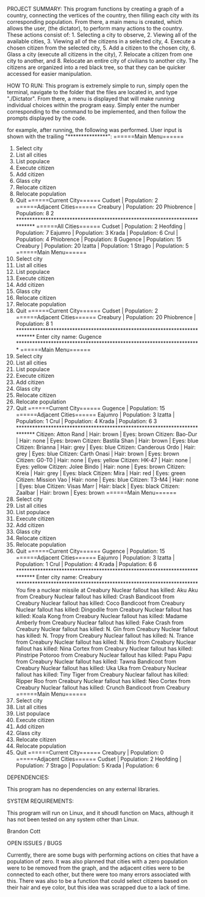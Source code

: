 PROJECT SUMMARY:
    This program functions by creating a graph of a country, connecting the 
vertices of the country, then filling each city with its corresponding population.
From there, a main menu is created, which allows the user, (the dictator), to
perform many actions to the country. These actions consist of: 1. Selecting a city
to observe, 2. Viewing all of the available cities, 3. Viewing all of the citizens
in a selected city, 4. Execute a chosen citizen from the selected city, 5. Add a
citizen to the chosen city, 6. Glass a city (execute all citizens in the city),
7. Relocate a citizen from one city to another, and 8. Relocate an entire city
of civilians to another city. The citizens are organized into a red black tree,
so that they can be quicker accessed for easier manipulation.




HOW TO RUN:
This program is extremely simple to run, simply open the terminal, navigate to the
folder that the files are located in, and type "./Dictator". From there, a menu
is displayed that will make running individual choices within the program easy.
Simply enter the number corresponding to the command to be implemented, and then
follow the prompts displayed by the code.

for example, after running, the following was performed. User input is shown
with the trailing "***************":
======Main Menu======
1. Select city
2. List all cities
3. List populace
4. Execute citizen
5. Add citizen
6. Glass city
7. Relocate citizen
8. Relocate population
9. Quit
======Current City======
Cudset | Population: 2
======Adjacent Cities======
Creabury | Population: 20
Phiobrence | Population: 8
2 ***************************************************************************
======All Cities======
Cudset | Population: 2
Heofding | Population: 7
Eajumro | Population: 3
Krada | Population: 6
Crul | Population: 4
Phiobrence | Population: 8
Gugence | Population: 15
Creabury | Population: 20
Izatta | Population: 1
Strago | Population: 5
======Main Menu======
1. Select city
2. List all cities
3. List populace
4. Execute citizen
5. Add citizen
6. Glass city
7. Relocate citizen
8. Relocate population
9. Quit
======Current City======
Cudset | Population: 2
======Adjacent Cities======
Creabury | Population: 20
Phiobrence | Population: 8
1 ***************************************************************************
Enter city name:
Gugence *********************************************************************
======Main Menu======
1. Select city
2. List all cities
3. List populace
4. Execute citizen
5. Add citizen
6. Glass city
7. Relocate citizen
8. Relocate population
9. Quit
======Current City======
Gugence | Population: 15
======Adjacent Cities======
Eajumro | Population: 3
Izatta | Population: 1
Crul | Population: 4
Krada | Population: 6
3 ***************************************************************************
Citizen: Atton Rand | Hair: brown | Eyes: brown
Citizen: Bao-Dur | Hair: none | Eyes: brown
Citizen: Bastila Shan | Hair: brown | Eyes: blue
Citizen: Brianna | Hair: grey | Eyes: blue
Citizen: Canderous Ordo | Hair: grey | Eyes: blue
Citizen: Carth Onasi | Hair: brown | Eyes: brown
Citizen: G0-T0 | Hair: none | Eyes: yellow
Citizen: HK-47 | Hair: none | Eyes: yellow
Citizen: Jolee Bindo | Hair: none | Eyes: brown
Citizen: Kreia | Hair: grey | Eyes: black
Citizen: Mira | Hair: red | Eyes: green
Citizen: Mission Vao | Hair: none | Eyes: blue
Citizen: T3-M4 | Hair: none | Eyes: blue
Citizen: Visas Marr | Hair: black | Eyes: black
Citizen: Zaalbar | Hair: brown | Eyes: brown
======Main Menu======
1. Select city
2. List all cities
3. List populace
4. Execute citizen
5. Add citizen
6. Glass city
7. Relocate citizen
8. Relocate population
9. Quit
======Current City======
Gugence | Population: 15
======Adjacent Cities======
Eajumro | Population: 3
Izatta | Population: 1
Crul | Population: 4
Krada | Population: 6
6 ***************************************************************************
Enter city name:
Creabury ********************************************************************
You fire a nuclear missile at Creabury
Nuclear fallout has killed: Aku Aku from Creabury
Nuclear fallout has killed: Crash Bandicoot from Creabury
Nuclear fallout has killed: Coco Bandicoot from Creabury
Nuclear fallout has killed: Dingodile from Creabury
Nuclear fallout has killed: Koala Kong from Creabury
Nuclear fallout has killed: Madame Amberly from Creabury
Nuclear fallout has killed: Fake Crash from Creabury
Nuclear fallout has killed: N. Gin from Creabury
Nuclear fallout has killed: N. Tropy from Creabury
Nuclear fallout has killed: N. Trance from Creabury
Nuclear fallout has killed: N. Brio from Creabury
Nuclear fallout has killed: Nina Cortex from Creabury
Nuclear fallout has killed: Pinstripe Potoroo from Creabury
Nuclear fallout has killed: Papu Papu from Creabury
Nuclear fallout has killed: Tawna Bandicoot from Creabury
Nuclear fallout has killed: Uka Uka from Creabury
Nuclear fallout has killed: Tiny Tiger from Creabury
Nuclear fallout has killed: Ripper Roo from Creabury
Nuclear fallout has killed: Neo Cortex from Creabury
Nuclear fallout has killed: Crunch Bandicoot from Creabury
======Main Menu======
1. Select city
2. List all cities
3. List populace
4. Execute citizen
5. Add citizen
6. Glass city
7. Relocate citizen
8. Relocate population
9. Quit
======Current City======
Creabury | Population: 0
======Adjacent Cities======
Cudset | Population: 2
Heofding | Population: 7
Strago | Population: 5
Krada | Population: 6





DEPENDENCIES:

This program has no dependencies on any external libraries.




SYSTEM REQUIREMENTS: 

This program will run on Linux, and it shoudl function on Macs, although it has
not been tested on any system other than Linux.




Brandon Cott




OPEN ISSUES / BUGS

Currently, there are some bugs with performing actions on cities that have a
population of zero. It was also planned that cities with a zero population were
to be removed from the graph, and the adjacent cities were to be connected to
each other, but there were too many errors associated with this. There was also
to be a function that could select citizens based on their hair and eye color,
but this idea was scrapped due to a lack of time.